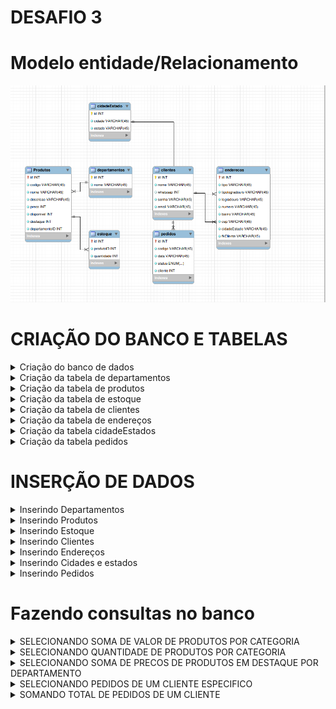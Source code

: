 # DESAFIO 3

# Modelo entidade/Relacionamento

![modelo.png](modelo.png)

# CRIAÇÃO DO BANCO E TABELAS

<details>
<summary>Criação do banco de dados</summary>

```sql
CREATE SCHEMA `eccomerce-challenge` ;
```

</details>
<details>

<summary>Criação da tabela de departamentos</summary>

```sql
CREATE TABLE `departamentos` (
  `id` int NOT NULL AUTO_INCREMENT,
  `nome` varchar(45) NOT NULL,
  PRIMARY KEY (`id`)
) ENGINE=InnoDB AUTO_INCREMENT=4 DEFAULT CHARSET=utf8mb4 COLLATE=utf8mb4_0900_ai_ci;
```

</details>

<details>

<summary> Criação da tabela de produtos </summary>

```sql
CREATE TABLE `Produtos` (
  `id` int NOT NULL AUTO_INCREMENT,
  `codigo` varchar(45) NOT NULL,
  `nome` varchar(45) NOT NULL,
  `descricao` varchar(45) NOT NULL,
  `preco` int NOT NULL,
  `disponivel` enum('sim','não') NOT NULL,
  `destaque` enum('sim','não') NOT NULL,
  `departamentoID` int NOT NULL,
  KEY `departamentoID_idx` (`id`),
  CONSTRAINT `departamentoID` FOREIGN KEY (`id`) REFERENCES `departamentos` (`id`)
) ENGINE=InnoDB AUTO_INCREMENT=14 DEFAULT CHARSET=utf8mb4 COLLATE=utf8mb4_0900_ai_ci;
```

</details>
<details>

<summary> Criação da tabela de estoque </summary>

```sql
CREATE TABLE `estoque` (
  `id` int NOT NULL AUTO_INCREMENT,
  `produtoID` int NOT NULL,
  `quantidade` int NOT NULL,
  PRIMARY KEY (`id`),
  CONSTRAINT `produto` FOREIGN KEY (`id`) REFERENCES `Produtos` (`id`)
) ENGINE=InnoDB AUTO_INCREMENT=4 DEFAULT CHARSET=utf8mb4 COLLATE=utf8mb4_0900_ai_ci;
```

</details>

<details>

<summary> Criação da tabela de clientes </summary>

```sql
CREATE TABLE `clientes` (
  `id` int NOT NULL AUTO_INCREMENT,
  `nome` varchar(45) NOT NULL,
  `whatssap` int DEFAULT NULL,
  `senha` varchar(45) NOT NULL,
  `email` varchar(45) NOT NULL,
  PRIMARY KEY (`id`)
) ENGINE=InnoDB AUTO_INCREMENT=6 DEFAULT CHARSET=utf8mb4 COLLATE=utf8mb4_0900_ai_ci;
```

</details>

<details>

<summary> Criação da tabela de endereços </summary>

```sql
CREATE TABLE `enderecos` (
  `id` int NOT NULL AUTO_INCREMENT,
  `tipo` varchar(45) NOT NULL,
  `tipologradouro` varchar(45) NOT NULL,
  `logradouro` varchar(45) NOT NULL,
  `numero` varchar(45) NOT NULL,
  `bairro` varchar(45) NOT NULL,
  `cep` varchar(45) NOT NULL,
  `cidadeEstado` varchar(45) NOT NULL,
  `fkCliente` varchar(45) NOT NULL,
  PRIMARY KEY (`id`),
  CONSTRAINT `fkCidadeEstado` FOREIGN KEY (`id`) REFERENCES `cidadeEstado` (`id`),
  CONSTRAINT `fkCliente` FOREIGN KEY (`id`) REFERENCES `clientes` (`id`)
) ENGINE=InnoDB AUTO_INCREMENT=5 DEFAULT CHARSET=utf8mb4 COLLATE=utf8mb4_0900_ai_ci;
```

</details>

<details>

<summary>Criação da tabela cidadeEstados </summary>

```sql
CREATE TABLE `cidadeEstado` (
  `id` int NOT NULL AUTO_INCREMENT,
  `cidade` varchar(45) NOT NULL,
  `estado` varchar(45) NOT NULL,
  PRIMARY KEY (`id`)
) ENGINE=InnoDB AUTO_INCREMENT=5 DEFAULT CHARSET=utf8mb4 COLLATE=utf8mb4_0900_ai_ci;
```

</details>
<details>

<summary>Criação da tabela pedidos </summary>

```sql
CREATE TABLE `pedidos` (
  `id` int NOT NULL AUTO_INCREMENT,
  `codigo` int NOT NULL,
  `data` varchar(45) NOT NULL,
  `status` enum('novo-pedido','cancelado','aguardando-pagamento','pagamento-autorizado','pagamento-negado','em-separacao','em-transporte','entregue') NOT NULL,
  `cliente` int NOT NULL,
  PRIMARY KEY (`id`),
  KEY `codigo_idx` (`codigo`),
  CONSTRAINT `cliente` FOREIGN KEY (`id`) REFERENCES `clientes` (`id`),
  CONSTRAINT `codigo` FOREIGN KEY (`codigo`) REFERENCES `Produtos` (`id`)
) ENGINE=InnoDB AUTO_INCREMENT=4 DEFAULT CHARSET=utf8mb4 COLLATE=utf8mb4_0900_ai_ci;
```

</details>

# INSERÇÃO DE DADOS

<details>

<summary>Inserindo Departamentos </summary>

```sql
INSERT INTO `departamentos` VALUES (1,'informática'),(2,'limpeza'),(3,'acessórios');
```

</details>

<details>
<summary>Inserindo Produtos </summary>

```sql
INSERT INTO `Produtos` VALUES (1,'4','Computador','computador 4GB RAM',1500,'sim','não',1),
(2,'8','Shampoo','shampo monange',15,'sim','sim',2),
(3,'5','Nootbook','DELL ISPIRION',4000,'sim','sim',1),(4,'15','SAMSUNG A70', 'SMARTPHONE',3000,'sim','não',10);
```

</details>

<details>

<summary>Inserindo  Estoque </summary>

```sql
INSERT INTO `estoque` VALUES (1,8,8),(2,4,3),(3,5,30);
```

</details>

<details>

<summary>Inserindo  Clientes </summary>

```sql
INSERT INTO `clientes` VALUES (1,'welisson',9345258,'123','welisson@gmail.com'),
(2,'douglas',9854523,'145','douglas@gmail.com'),
(3,'marcelo',84452345,'321','marcelocarioca@gmail.com'),
(4,'mariana',9484848,'4444','mariana@gmail.com'),
(5,'carla',999999,'212131','carla@gmail.com');
```

</details>

<details>

<summary>Inserindo  Endereços </summary>

```sql
INSERT INTO `enderecos` VALUES (1,'rua','Onze','Guajára','100','Coqueiro','67145370','3','1'),
(2,'Residencial','Fit Coqueiro','Cidade nova 5','50','Coqueiro','657850','1','2'),
(3,'Residencial','Vitoria','Maguari','60','Campinas','45555','2','5'),
(4,'Rua','Olimpo','caxias','40','Caxias','774474','4','4');
```

</details>

<details>
<summary>Inserindo  Cidades e estados </summary>

```sql
INSERT INTO `cidadeEstado` VALUES (1,'Belém','Pará'),
(2,'Campinas','São Paulo'),
(3,'Ananindeua','Pará'),
(4,'Gramado','Rio grande do sul');
```

</details>

<details>

<summary>Inserindo  Pedidos </summary>

```sql
INSERT INTO `pedidos` VALUES (1,4,'20/5/2021','entregue',1),
(2,8,'21/05/2021','cancelado',3),
(3,5,'22/05/2021','aguardando-pagamento',4);
```

</details>

# Fazendo consultas no banco

<details>

<summary>
SELECIONANDO SOMA DE VALOR DE PRODUTOS POR CATEGORIA
</summary>

```sql
SELECT SUM(Produtos.preco), departamentos.nome
from Produtos
inner join departamentos
on Produtos.departamentoID = departamentos.id
group by departamentos.id;
```

</details>

<details>

<summary> SELECIONANDO QUANTIDADE DE PRODUTOS POR CATEGORIA</summary>

```sql
SELECT COUNT(Produtos.id), departamentos.nome
from Produtos
inner join departamentos
on Produtos.departamentoID = departamentos.id
group by departamentos.id;
```

</details>

<details>
<summary>SELECIONANDO SOMA DE PRECOS DE PRODUTOS EM DESTAQUE POR DEPARTAMENTO </summary>

```sql
SELECT departamentos.nome , SUM(Produtos.preco)
from Produtos
inner join departamentos
on Produtos.departamentoID = departamentos.id
where Produtos.destaque = 1
group by departamentos.nome;

```

</details>

<details>
<summary>SELECIONANDO PEDIDOS DE UM CLIENTE ESPECIFICO </summary>

```sql
select clientes.nome, Produtos.descricao, pedidos.codigo from pedidos
inner join clientes on pedidos.cliente = clientes.id
inner join Produtos on pedidos.codigo = Produtos.codigo
where cliente = 3
```

</details>

<details>

<summary>SOMANDO TOTAL DE PEDIDOS DE UM CLIENTE </summary>

```sql
select clientes.nome, Produtos.descricao, COUNT(pedidos.codigo) from pedidos
inner join clientes on pedidos.cliente = clientes.id
inner join Produtos on pedidos.codigo = Produtos.codigo
where cliente = 3
```

</details>

